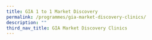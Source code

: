 ```yaml
---
title: GIA 1 to 1 Market Discovery
permalink: /programmes/gia-market-discovery-clinics/
description: ""
third_nav_title: GIA Market Discovery Clinics
---
```

